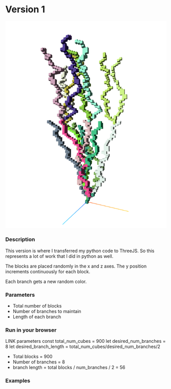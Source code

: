 # Version 1
![image info](./images/first.png)


### Description
This version is where I transferred my python code to ThreeJS. So this represents a lot of work that I did in python as well. 

The blocks are placed randomly in the x and z axes. The y position increments continuously for each block. 

Each branch gets a new random color. 


### Parameters
- Total number of blocks
- Number of branches to maintain
- Length of each branch

### Run in your browser
LINK
parameters
const total_num_cubes = 900
    let desired_num_branches = 8
    let desired_branch_length = total_num_cubes/desired_num_branches/2
	
- Total blocks = 900
- Number of branches = 8
- branch length = total blocks / num_branches / 2 = 56

	
### Examples




